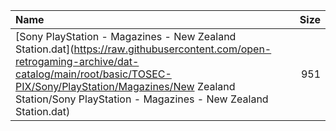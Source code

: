 |Name|Size|
|:---|---:|
|[Sony PlayStation - Magazines - New Zealand Station.dat](https://raw.githubusercontent.com/open-retrogaming-archive/dat-catalog/main/root/basic/TOSEC-PIX/Sony/PlayStation/Magazines/New Zealand Station/Sony PlayStation - Magazines - New Zealand Station.dat)|951|
